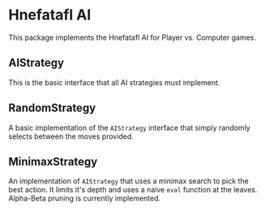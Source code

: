 # Hnefatafl AI

This package implements the Hnefatafl AI for Player vs. Computer games.

## AIStrategy
This is the basic interface that all AI strategies must implement.

## RandomStrategy
A basic implementation of the `AIStrategy` interface that simply randomly selects between the moves provided.

## MinimaxStrategy
An implementation of `AIStrategy` that uses a minimax search to pick the best action. It limits it's depth and uses a naive `eval` function at the leaves. Alpha-Beta pruning is currently implemented.
